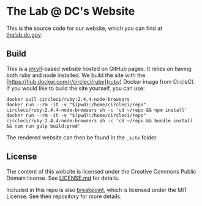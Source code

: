# The Lab @ DC's Website

This is the source code for our website, which you can find at [thelab.dc.gov](http://thelab.dc.gov).

## Build

This is a [jekyll](https://jekyllrb.com/)-based website hosted on GitHub pages.
It relies on having both ruby and node installed. We build the site with the
[https://hub.docker.com/r/circleci/ruby](ruby) Docker image from CircleCI. If
you would like to build the site yourself, you can use:

```
docker pull circleci/ruby:2.4.4-node-browsers
docker run --rm -it -v "$(pwd):/home/circleci/repo" circleci/ruby:2.4.4-node-browsers sh -c 'cd ~/repo && npm install'
docker run --rm -it -v "$(pwd):/home/circleci/repo" circleci/ruby:2.4.4-node-browsers sh -c 'cd ~/repo && bundle install && npm run gulp build:prod'
```

The rendered website can then be found in the `_site` folder.

## License

The content of this website is licensed under the Creative Commons Public Domain license. See [LICENSE.md](https://github.com/thelabdc/thelabdc.github.io/blob/source/LICENSE.md) for details.

Included in this repo is also [breakpoint](https://github.com/at-import/breakpoint), which is licensed under the MIT License. See their repository for more details.
